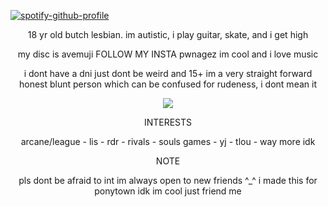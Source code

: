 [![spotify-github-profile](https://spotify-github-profile.kittinanx.com/api/view?uid=5khcf6a94wj6iuzbyw0018eke&cover_image=true&theme=novatorem&show_offline=false&background_color=121212&interchange=false&bar_color=9f1e1e&bar_color_cover=false)](https://github.com/kittinan/spotify-github-profile)

<p align="center">
18 yr old butch lesbian. im autistic, i play guitar, skate, and i get high
</p>
<p align="center">
my disc is avemuji FOLLOW MY INSTA pwnagez im cool and i love music
</p>
<p align="center">
i dont have a dni just dont be weird and 15+
 im a very straight forward honest blunt person which can be confused for rudeness, i dont mean it
</p>
<p align="center">
  <img src="https://github.com/avemujica/avemujica/assets/145779116/cc358e62-7d61-487c-99ed-ab1b3add4833">
</p>
<p align="center">
INTERESTS
</p>
<p align="center">
arcane/league - lis - rdr - rivals - souls games - yj - tlou - way more idk
</p>
<p align="center">
NOTE
</p>
<p align="center">
pls dont be afraid to int im always open to new friends ^_^ i made this for ponytown idk im cool just friend me
</p>
